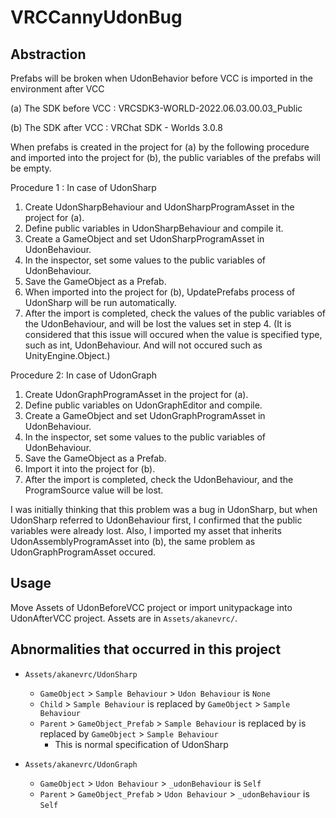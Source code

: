 # VRCCannyUdonBug

## Abstraction

Prefabs will be broken when UdonBehavior before VCC is imported in the environment after VCC

(a) The SDK before VCC :
VRCSDK3-WORLD-2022.06.03.00.03_Public

(b) The SDK after VCC :
VRChat SDK - Worlds 3.0.8

When prefabs is created in the project for (a) by the following procedure and imported into the project for (b), the public variables of the prefabs will be empty.

Procedure 1 : In case of UdonSharp
1. Create UdonSharpBehaviour and UdonSharpProgramAsset in the project for (a).
2. Define public variables in UdonSharpBehaviour and compile it.
3. Create a GameObject and set UdonSharpProgramAsset in UdonBehaviour.
4. In the inspector, set some values to the public variables of UdonBehaviour.
5. Save the GameObject as a Prefab.
6. When imported into the project for (b), UpdatePrefabs process of UdonSharp will be run automatically.
7. After the import is completed, check the values of the public variables of the UdonBehaviour, and will be lost the values set in step 4. (It is considered that this issue will occured when the value is specified type, such as int, UdonBehaviour. And will not occured such as UnityEngine.Object.)

Procedure 2: In case of UdonGraph
1. Create UdonGraphProgramAsset in the project for (a).
2. Define public variables on UdonGraphEditor and compile.
3. Create a GameObject and set UdonGraphProgramAsset in UdonBehaviour.
4. In the inspector, set some values to the public variables of UdonBehaviour.
5. Save the GameObject as a Prefab.
6. Import it into the project for (b).
7. After the import is completed, check the UdonBehaviour, and the ProgramSource value will be lost.

I was initially thinking that this problem was a bug in UdonSharp, but when UdonSharp referred to UdonBehaviour first, I confirmed that the public variables were already lost.
Also, I imported my asset that inherits UdonAssemblyProgramAsset into (b), the same problem as UdonGraphProgramAsset occured.

## Usage

Move Assets of UdonBeforeVCC project or import unitypackage into UdonAfterVCC project.
Assets are in `Assets/akanevrc/`.

## Abnormalities that occurred in this project

- `Assets/akanevrc/UdonSharp`
  - `GameObject` > `Sample Behaviour` > `Udon Behaviour` is `None`
  - `Child` > `Sample Behaviour` is replaced by `GameObject` > `Sample Behaviour`
  - `Parent` > `GameObject_Prefab` > `Sample Behaviour` is replaced by is replaced by `GameObject` > `Sample Behaviour`
    - This is normal specification of UdonSharp

- `Assets/akanevrc/UdonGraph`
  - `GameObject` > `Udon Behaviour` > `_udonBehaviour` is `Self`
  - `Parent` > `GameObject_Prefab` > `Udon Behaviour` > `_udonBehaviour` is `Self`
